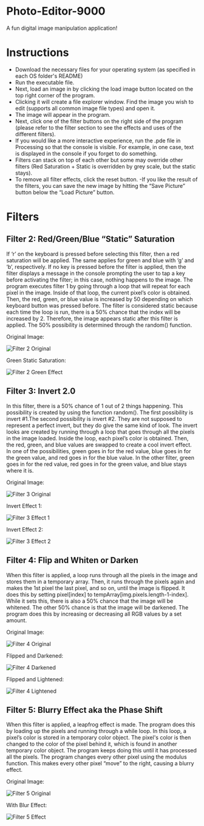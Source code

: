 # Photo-Editor-9000
A fun digital image manipulation application!

# Instructions
- Download the necessary files for your operating system (as specified in each OS folder's README)
- Run the executable file.
- Next, load an image in by clicking the load image button located on the top right corner of the program.
- Clicking it will create a file explorer window. Find the image you wish to edit (supports all common image file types) and open it.
- The image will appear in the program.
- Next, click one of the filter buttons on the right side of the program (please refer to the filter section to see the effects and uses of the different filters).
- If you would like a more interactive experience, run the .pde file in Processing so that the console is visible. For example, in one case, text is displayed in the console if you forget to do something.
- Filters can stack on top of each other but some may override other filters (Red Saturation + Static is overridden by grey scale, but the static stays).
- To remove all filter effects, click the reset button.
-If you like the result of the filters, you can save the new image by hitting the “Save Picture” button below the “Load Picture” button.

# Filters
## Filter 2: Red/Green/Blue “Static” Saturation
If ‘r’ on the keyboard is pressed before selecting this filter, then a red saturation will be applied. The same applies for green and blue with ‘g’ and ‘b’, respectively. If no key is pressed before the filter is applied, then the filter displays a message in the console prompting the user to tap a key before activating the filter; in this case, nothing happens to the image. The program executes filter 1 by going through a loop that will repeat for each pixel in the image. Inside of that loop, the current pixel’s color is obtained. Then, the red, green, or blue value is increased by 50 depending on which keyboard button was pressed before. The filter is considered static because each time the loop is run, there is a 50% chance that the index will be increased by 2. Therefore, the image appears static after this filter is applied. The 50% possibility is determined through the random() function.

Original Image:

![Filter 2 Original](filter1Original.PNG)

Green Static Saturation:

![Filter 2 Green Effect](filter1GreenEffect.PNG)

## Filter 3: Invert 2.0
In this filter, there is a 50% chance of 1 out of 2 things happening. This possibility is created by using the function random(). The first possibility is invert #1.The second possibility is invert #2. They are not supposed to represent a perfect invert, but they do give the same kind of look. The invert looks are created by running through a loop that goes through all the pixels in the image loaded. Inside the loop, each pixel’s color is obtained. Then, the red, green, and blue values are swapped to create a cool invert effect. In one of the possibilities, green goes in for the red value, blue goes in for the green value, and red goes in for the blue value. In the other filter, green goes in for the red value, red goes in for the green value, and blue stays where it is.

Original Image:

![Filter 3 Original](filter3Original.PNG)

Invert Effect 1:

![Filter 3 Effect 1](filter3Effect1.PNG)

Invert Effect 2:

![Filter 3 Effect 2](filter3Effect2.PNG)

## Filter 4: Flip and Whiten or Darken
When this filter is applied, a loop runs through all the pixels in the image and stores them in a temporary array. Then, it runs through the pixels again and makes the 1st pixel the last pixel, and so on, until the image is flipped. It does this by setting pixel[index] to tempArray[img.pixels.length-1-index]. While it sets this, there is also a 50% chance that the image will be whitened. The other 50% chance is that the image will be darkened. The program does this by increasing or decreasing all RGB values by a set amount.

Original Image:

![Filter 4 Original](filter4Original.PNG)

Flipped and Darkened:

![Filter 4 Darkened](filter4Darkened.PNG)

Flipped and Lightened:

![Filter 4 Lightened](filter4Lightened.PNG)

## Filter 5: Blurry Effect aka the Phase Shift
When this filter is applied, a leapfrog effect is made. The program does this by loading up the pixels and running through a while loop. In this loop, a pixel’s color is stored in a temporary color object. The pixel's color is then changed to the color of the pixel behind it, which is found in another temporary color object. The program keeps doing this until it has processed all the pixels. The program changes every other pixel using the modulus function. This makes every other pixel “move” to the right, causing a blurry effect.

Original Image:

![Filter 5 Original](filter5Original.PNG)

With Blur Effect:

![Filter 5 Effect](filter5Effect.PNG)
